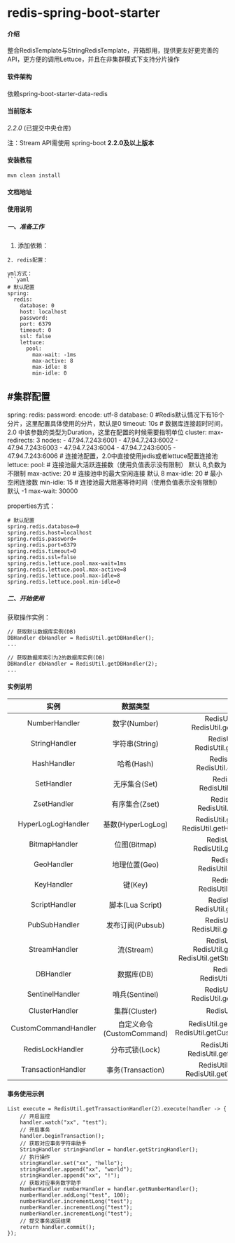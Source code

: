 # redis-spring-boot-starter

#### 介绍
整合RedisTemplate与StringRedisTemplate，开箱即用，提供更友好更完善的API，更方便的调用Lettuce，并且在非集群模式下支持分片操作

#### 软件架构
依赖spring-boot-starter-data-redis

#### 当前版本
*2.2.0* (已提交中央仓库)

注：Stream API需使用 spring-boot **2.2.0及以上版本**

#### 安装教程

```
mvn clean install
```

#### 文档地址

#### 使用说明
##### 一、准备工作
1. 添加依赖：

```
2. redis配置：

yml方式：
```yaml
# 默认配置
spring:
  redis:
    database: 0
    host: localhost
    password: 
    port: 6379
    timeout: 0
    ssl: false
    lettuce:
      pool:
        max-wait: -1ms
        max-active: 8
        max-idle: 8
        min-idle: 0
```
#集群配置    
---
spring:
  redis:
    password: 
    encode: utf-8
    database: 0   #Redis默认情况下有16个分片，这里配置具体使用的分片，默认是0
    timeout: 10s  # 数据库连接超时时间，2.0 中该参数的类型为Duration，这里在配置的时候需要指明单位
    cluster:
        max-redirects: 3
        nodes: 
          - 47.94.7.243:6001
          - 47.94.7.243:6002
          - 47.94.7.243:6003
          - 47.94.7.243:6004
          - 47.94.7.243:6005
          - 47.94.7.243:6006
    # 连接池配置，2.0中直接使用jedis或者lettuce配置连接池
    lettuce:
      pool:
       # 连接池最大活跃连接数（使用负值表示没有限制） 默认 8,负数为不限制
       max-active: 20
       # 连接池中的最大空闲连接 默认 8
       max-idle: 20
       # 最小空闲连接数
       min-idle: 15
       # 连接池最大阻塞等待时间（使用负值表示没有限制） 默认 -1
       max-wait: 30000


properties方式：
```properties
# 默认配置
spring.redis.database=0
spring.redis.host=localhost
spring.redis.password=
spring.redis.port=6379
spring.redis.timeout=0
spring.redis.ssl=false
spring.redis.lettuce.pool.max-wait=1ms
spring.redis.lettuce.pool.max-active=8
spring.redis.lettuce.pool.max-idle=8
spring.redis.lettuce.pool.min-idle=0
```

##### 二、开始使用

获取操作实例：
```
// 获取默认数据库实例(DB)
DBHandler dbHandler = RedisUtil.getDBHandler();
...

// 获取数据库索引为2的数据库实例(DB)
DBHandler dbHandler = RedisUtil.getDBHandler(2);
...
```
#### 实例说明
| 实例 | 数据类型 | 获取方式 |
| :------: | :------: | :------: |
| NumberHandler | 数字(Number) | RedisUtil.getNumberHandler()<br>RedisUtil.getNumberHandler(dbIndex) |
| StringHandler | 字符串(String) | RedisUtil.getStringHandler()<br>RedisUtil.getStringHandler(dbIndex) |
| HashHandler | 哈希(Hash) | RedisUtil.getHashHandler()<br>RedisUtil.getHashHandler(dbIndex) |
| SetHandler | 无序集合(Set) | RedisUtil.getSetHandler()<br>RedisUtil.getSetHandler(dbIndex) |
| ZsetHandler | 有序集合(Zset) | RedisUtil.getZsetHandler()<br>RedisUtil.getZsetHandler(dbIndex) |
| HyperLogLogHandler | 基数(HyperLogLog) | RedisUtil.getHyperLogLogHandler()<br>RedisUtil.getHyperLogLogHandler(dbIndex) |
| BitmapHandler | 位图(Bitmap) | RedisUtil.getBitmapHandler()<br>RedisUtil.getBitmapHandler(dbIndex) |
| GeoHandler | 地理位置(Geo) | RedisUtil.getGeoHandler()<br>RedisUtil.getGeoHandler(dbIndex) |
| KeyHandler | 键(Key) | RedisUtil.getKeyHandler()<br>RedisUtil.getKeyHandler(dbIndex) |
| ScriptHandler | 脚本(Lua Script) | RedisUtil.getScriptHandler()<br>RedisUtil.getScriptHandler(dbIndex) |
| PubSubHandler | 发布订阅(Pubsub) | RedisUtil.getPubSubHandler()<br>RedisUtil.getPubSubHandler(dbIndex) |
| StreamHandler | 流(Stream) | RedisUtil.getStreamHandler()<br>RedisUtil.getStreamHandler(dbIndex)<br>RedisUtil.getStreamHandler(dbIndex, mapper) |
| DBHandler | 数据库(DB) | RedisUtil.getDBHandler()<br>RedisUtil.getDBHandler(dbIndex) |
| SentinelHandler | 哨兵(Sentinel) | RedisUtil.getSentinelHandler()<br>RedisUtil.getSentinelHandler(dbIndex) |
| ClusterHandler | 集群(Cluster) | RedisUtil.getClusterHandler() |
| CustomCommandHandler | 自定义命令(CustomCommand) | RedisUtil.getCustomCommandHandler()<br>RedisUtil.getCustomCommandHandler(dbIndex) |
| RedisLockHandler | 分布式锁(Lock) | RedisUtil.getRedisLockHandler()<br>RedisUtil.getRedisLockHandler(dbIndex) |
| TransactionHandler | 事务(Transaction) | RedisUtil.getTransactionHandler()<br>RedisUtil.getTransactionHandler(dbIndex) |

#### 事务使用示例
```
List execute = RedisUtil.getTransactionHandler(2).execute(handler -> {
    // 开启监控
    handler.watch("xx", "test");
    // 开启事务
    handler.beginTransaction();
    // 获取对应事务字符串助手
    StringHandler stringHandler = handler.getStringHandler();
    // 执行操作
    stringHandler.set("xx", "hello");
    stringHandler.append("xx", "world");
    stringHandler.append("xx", "!");
    // 获取对应事务数字助手
    NumberHandler numberHandler = handler.getNumberHandler();
    numberHandler.addLong("test", 100);
    numberHandler.incrementLong("test");
    numberHandler.incrementLong("test");
    numberHandler.incrementLong("test");
    // 提交事务返回结果
    return handler.commit();
});
```
